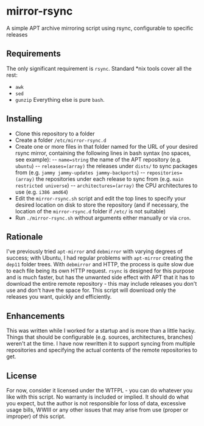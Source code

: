 # mirror-rsync
A simple APT archive mirroring script using rsync, configurable to specific releases

## Requirements
The only significant requirement is `rsync`. Standard *nix tools cover all the rest:
- `awk`
- `sed`
- `gunzip`
Everything else is pure `bash`.

## Installing
- Clone this repository to a folder
- Create a folder `/etc/mirror-rsync.d`
- Create one or more files in that folder named for the URL of your desired rsync mirror, containing the following lines in bash syntax (no spaces, see example):
-- `name=string` the name of the APT repository (e.g. `ubuntu`)
-- `releases=(array)` the releases under `dists/` to sync packages from (e.g. `jammy jammy-updates jammy-backports`)
-- `repositories=(array)` the repositories under each release to sync from (e.g. `main restricted universe`)
-- `architectures=(array)` the CPU architectures to use (e.g. `i386 amd64`)
- Edit the `mirror-rsync.sh` script and edit the top lines to specify your desired location on disk to store the repository (and if necessary, the location of the `mirror-rsync.d` folder if `/etc/` is not suitable)
- Run `./mirror-rsync.sh` without arguments either manually or via `cron`.

## Rationale
I've previously tried `apt-mirror` and `debmirror` with varying degrees of success; with Ubuntu, I had regular problems with `apt-mirror` creating the `dep11` folder trees. With `debmirror` and HTTP, the process is quite slow due to each file being its own HTTP request. `rsync` is designed for this purpose and is much faster, but has the unwanted side effect with APT that it has to download the entire remote repository - this may include releases you don't use and don't have the space for. This script will download only the releases you want, quickly and efficiently.

## Enhancements
This was written while I worked for a startup and is more than a little hacky. Things that should be configurable (e.g. sources, architectures, branches) weren't at the time. I have now rewritten it to support syncing from multiple repositories and specifying the actual contents of the remote repositories to get.

## License
For now, consider it licensed under the WTFPL - you can do whatever you like with this script. No warranty is included or implied. It should do what you expect, but the author is not responsible for loss of data, excessive usage bills, WWIII or any other issues that may arise from use (proper or improper) of this script.